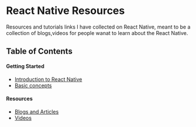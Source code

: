 # React Native Resources
Resources and tutorials links I have collected on React Native, meant to be a collection of blogs,videos for people wanat to learn about the React Native. 

## Table of Contents

#### Getting Started
- [Introduction to React Native](https://facebook.github.io/react-native/)
- [Basic concepts](https://facebook.github.io/react-native/docs/tutorial.html)


#### Resources
- [Blogs and Articles](./blog_links.md)
- [Videos](./video_links.md)
